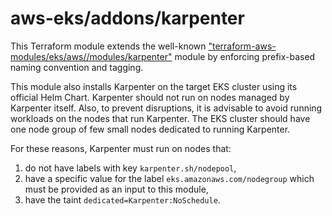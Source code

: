 # aws-eks/addons/karpenter

This Terraform module extends the well-known 
["terraform-aws-modules/eks/aws//modules/karpenter"](https://github.com/terraform-aws-modules/terraform-aws-eks/tree/v19.21.0/modules/karpenter) 
module by enforcing prefix-based naming convention and tagging.

This module also installs Karpenter on the target EKS cluster using its official Helm Chart. Karpenter should not run on 
nodes managed by Karpenter itself. Also, to prevent disruptions, it is advisable to avoid running workloads on the nodes
that run Karpenter. The EKS cluster should have one node group of few small nodes dedicated to running Karpenter. 

For these reasons, Karpenter must run on nodes that:
1. do not have labels with key `karpenter.sh/nodepool`,
2. have a specific value for the label `eks.amazonaws.com/nodegroup` which must be provided as an input to this module,
3. have the taint `dedicated=Karpenter:NoSchedule`.
